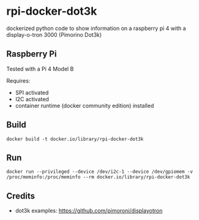 # rpi-docker-dot3k

dockerized python code to show information on a raspberry pi 4 with a display-o-tron 3000 (Pimorino Dot3k)

## Raspberry Pi

Tested with a Pi 4 Model B

Requires:
- SPI activated
- I2C activated
- container runtime (docker community edition) installed

## Build

```
docker build -t docker.io/library/rpi-docker-dot3k
```

## Run

```
docker run --privileged --device /dev/i2c-1 --device /dev/gpiomem -v /proc/meminfo:/proc/meminfo --rm docker.io/library/rpi-docker-dot3k
```

## Credits

- dot3k examples: https://github.com/pimoroni/displayotron